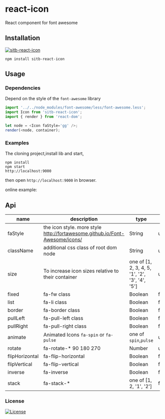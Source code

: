 # react-icon
React component for font awesome


## Installation
[![sitb-react-icon](https://nodei.co/npm/sitb-react-icon.png "sitb-react-icon")](https://www.npmjs.com/package/sitb-react-icon)

    npm install sitb-react-icon
    
## Usage

### Dependencies
Depend on the style of the ``font-awesome`` library

```js
import '../../node_modules/font-awesome/less/font-awesome.less';
import Icon from 'sitb-react-icon';
import { render } from 'react-dom';

let node = <Icon faStyle='gg' />;
render(<node, container);
```

### Examples
The cloning project,install lib and start,
    
    npm install
    npm start 
    http://localhost:9000
    
then open ``http://localhost:9000`` in browser.

online example: 

## Api

| name     | description    | type     | default      |
|----------|----------------|----------|--------------|
|faStyle  | the icon style. more style http://fortawesome.github.io/Font-Awesome/icons/|String    | undefined        |
|className|additional css class of root dom node|String |undefined|
|size|To increase icon sizes relative to their container|one of [1, 2, 3, 4, 5, '1', '2', '3', '4', '5']|undefined|
|fixed|fa-fw class|Boolean|false|
|list| fa-li class|Boolean|false|
|border|fa-border class|Boolean|false|
|pullLeft|fa-pull-left class|Boolean|false|
|pullRight|fa-pull-right class|Boolean|false|
|animate|Animated Icons `fa-spin` or `fa-pulse`|one of `spin`,`pulse`|undefined|
|rotate|fa-rotate-* 90 180 270|Number|undefined|
|flipHorizontal|fa-flip-horizontal|Boolean|false|
|flipVertical|fa-flip-vertical|Boolean|false|
|inverse|fa-inverse|Boolean|false|
|stack|fa-stack-*|one of [1, 2, '1', '2']|false|
    
### License
[![License](https://img.shields.io/npm/l/react-icon.svg)](LICENSE)
